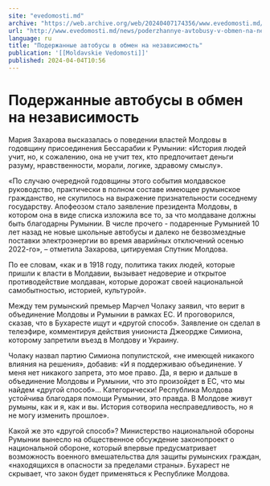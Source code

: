 ```yaml
---
site: "evedomosti.md"
archive: "https://web.archive.org/web/20240407174356/www.evedomosti.md/news/poderzhannye-avtobusy-v-obmen-na-nezavisimost"
url: "http://www.evedomosti.md/news/poderzhannye-avtobusy-v-obmen-na-nezavisimost"
language: ru
title: "Подержанные автобусы в обмен на независимость"
publication: '[[Moldavskie Vedomosti]]'
published: 2024-04-04T10:56
---
```


# Подержанные автобусы в обмен на независимость

Мария Захарова высказалась о поведении властей Молдовы в годовщину присоединения Бессарабии к Румынии: «История людей учит, но, к сожалению, она не учит тех, кто предпочитает деньги разуму, нравственности, морали, логике, здравому смыслу».

«По случаю очередной годовщины этого события молдавское руководство, практически в полном составе имеющее румынское гражданство, не скупилось на выражение признательности соседнему государству. Апофеозом стало заявление президента Молдовы, в котором она в виде списка изложила все то, за что молдаване должны быть благодарны Румынии. В числе прочего - подаренные Румынией 10 лет назад не новые школьные автобусы и далеко не безвозмездные поставки электроэнергии во время аварийных отключений осенью 2022-го», – отметила Захарова, цитируемая Спутник Молдова.

По ее словам, «как и в 1918 году, политика таких людей, которые пришли к власти в Молдавии, вызывает недоверие и открытое противодействие молдаван, которые дорожат своей национальной самобытностью, историей, культурой».

Между тем румынский премьер Марчел Чолаку заявил, что верит в объединение Молдовы и Румынии в рамках ЕС. И проговорился, сказав, что в Бухаресте ищут и «другой способ». Заявление он сделал в телеэфире, комментируя действия униониста Джеордже Симиона, которому запретили въезд в Молдову и Украину.

Чолаку назвал партию Симиона популистской, «не имеющей никакого влияния на решения», добавив: «И я поддерживаю объединение. У меня нет никакого запрета, это мое право. Да, я верю и дальше в объединение Молдовы и Румынии, что это произойдет в ЕС, что мы найдем «другой способ»... Категорически! Республика Молдова устойчива благодаря помощи Румынии, это правда. В Молдове живут румыны, как и я, как и вы. История сотворила несправедливость, но я не могу изменить прошлое».

Какой же это «другой способ»? Министерство национальной обороны Румынии вынесло на общественное обсуждение законопроект о национальной обороне, который впервые предусматривает возможность военного вмешательства для защиты румынских граждан, «находящихся в опасности за пределами страны». Бухарест не скрывает, что закон будет применяться к Республике Молдова.